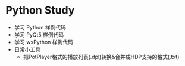 
# Python Study

* 学习 Python 样例代码
* 学习 PyQt5 样例代码
* 学习 wxPython 样例代码
* 日常小工具
    * 把PotPlayer格式的播放列表(.dpl)转换&合并成HDP支持的格式(.txt) 
